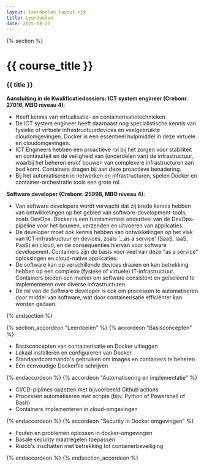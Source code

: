 ```yaml
---
layout: leerdoelen_layout.njk
title: Leerdoelen
date: 2025-08-25
---
```




{% section %}

# {{ course_title }}
### {{ title }}

**Aansluiting in de Kwalificatiedossiers:**
**ICT system engineer (Crebonr. 27016, MBO niveau 4)**:
*   Heeft kennis van virtualisatie- en containerisatietechnieken.
*   De ICT system engineer heeft daarnaast nog specialistische kennis van fysieke of virtuele infrastructuurdevices en veelgebruikte cloudomgevingen. Docker is een essentieel hulpmiddel in deze virtuele en cloudomgevingen.
*   ICT Engineers hebben een proactieve rol bij het zorgen voor stabiliteit en continuïteit en de veiligheid van (onderdelen van) de infrastructuur, waarbij het beheren en/of bouwen van complexere infrastructuren aan bod komt. Containers dragen bij aan deze proactieve benadering.
*   Bij het automatiseren in netwerken en infrastructuren, spelen Docker en container-orchestratie tools een grote rol.

**Software developer (Crebonr. 25998, MBO niveau 4)**:
*   Van software developers wordt verwacht dat zij brede kennis hebben van ontwikkelingen op het gebied van software-development-tools, zoals DevOps. Docker is een fundamenteel onderdeel van de DevOps-pipeline voor het bouwen, verzenden en uitvoeren van applicaties.
*   De developer moet ook kennis hebben van ontwikkelingen op het vlak van ICT-infrastructuur en devices, zoals '...as a service' (SaaS, IaaS, PaaS) en cloud, en de consequenties hiervan voor software development. Containers zijn de basis voor veel van deze "as a service" oplossingen en cloud-native applicaties.
*   De software kan op verschillende devices draaien en kan betrekking hebben op een complexe (fysieke of virtuele) IT-infrastructuur. Containers bieden een manier om software consistent en geïsoleerd te implementeren over diverse infrastructuren.
*   De rol van de Software developer is ook om processen te automatiseren door middel van software, wat door containerisatie efficiënter kan worden gedaan.

{% endsection %}

{% section_accordeon "Leerdoelen" %}
{% accordeon "Basisconcepten" %}

* Basisconcepten van containerisatie en Docker uitleggen
* Lokaal installeren en configureren van Docker
* Standaardcommando's gebruiken om images en containers te beheren
* Een eenvoudige Dockerfile schrijven

{% endaccordeon %}
{% accordeon "Automatisering en implementatie" %}

* CI/CD-piplines opzetten met bijvoorbeeld Github actions
* Processen automatiseren met scripts (bijv. Python of Powershell of Bash)
* Containers implementeren in cloud-omgevingen

{% endaccordeon %}
{% accordeon "Security in Docker omgevingen" %}

* Fouten en problemen oplossen in docker-omgevingen
* Basale security maatregelen toepassen
* Risico's inschatten met betrekking tot containerbeveiliging

{% endaccordeon %}
{% endsection_accordeon %}
